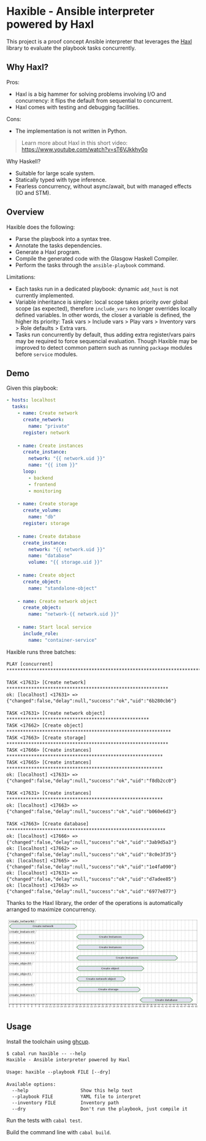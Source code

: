 # Haxible - Ansible interpreter powered by Haxl

This project is a proof concept Ansible interpreter that leverages
the [Haxl](https://github.com/facebook/Haxl) library to evaluate
the playbook tasks concurrently.


## Why Haxl?

Pros:

- Haxl is a big hammer for solving problems involving I/O and concurrency: it flips the default from sequential to concurrent.
- Haxl comes with testing and debugging facilities.

Cons:

- The implementation is not written in Python.

> Learn more about Haxl in this short video: https://www.youtube.com/watch?v=sT6VJkkhy0o

Why Haskell?

- Suitable for large scale system.
- Statically typed with type inference.
- Fearless concurrency, without async/await, but with managed effects (IO and STM).


## Overview

Haxible does the following:

- Parse the playbook into a syntax tree.
- Annotate the tasks dependencies.
- Generate a Haxl program.
- Compile the generated code with the Glasgow Haskell Compiler.
- Perform the tasks through the `ansible-playbook` command.

Limitations:

- Each tasks run in a dedicated playbook: dynamic `add_host` is not currently implemented.
- Variable inheritance is simpler: local scope takes priority over global scope (as expected), therefore `include_vars` no longer overrides locally defined variables.
  In other words, the closer a variable is defined, the higher its priority: Task vars > Include vars > Play vars > Inventory vars > Role defaults > Extra vars.
- Tasks run concurrently by default, thus adding extra register/vars pairs may be required to force sequencial evaluation.
  Though Haxible may be improved to detect common pattern such as running `package` modules before `service` modules.


## Demo

Given this playbook:

```yaml
- hosts: localhost
  tasks:
    - name: Create network
      create_network:
        name: "private"
      register: network

    - name: Create instances
      create_instance:
        network: "{{ network.uid }}"
        name: "{{ item }}"
      loop:
        - backend
        - frontend
        - monitoring

    - name: Create storage
      create_volume:
        name: "db"
      register: storage

    - name: Create database
      create_instance:
        network: "{{ network.uid }}"
        name: "database"
        volume: "{{ storage.uid }}"

    - name: Create object
      create_object:
        name: "standalone-object"

    - name: Create network object
      create_object:
        name: "network-{{ network.uid }}"

    - name: Start local service
      include_role:
        name: "container-service"
```

Haxible runs three batches:

```
PLAY [concurrent] ***********************************************************************

TASK <17631> [Create network] ***********************************************************
ok: [localhost] <17631> => {"changed":false,"delay":null,"success":"ok","uid":"6b280cb6"}

TASK <17631> [Create network object] ****************************************************
TASK <17662> [Create object] ************************************************************
TASK <17663> [Create storage] ***********************************************************
TASK <17666> [Create instances] *********************************************************
TASK <17665> [Create instances] *********************************************************
ok: [localhost] <17631> => {"changed":false,"delay":null,"success":"ok","uid":"f8db2cc0"}

TASK <17631> [Create instances] *********************************************************
ok: [localhost] <17663> => {"changed":false,"delay":null,"success":"ok","uid":"b060e6d3"}

TASK <17663> [Create database] **********************************************************
ok: [localhost] <17666> => {"changed":false,"delay":null,"success":"ok","uid":"3ab9d5a3"}
ok: [localhost] <17662> => {"changed":false,"delay":null,"success":"ok","uid":"8c0e3f35"}
ok: [localhost] <17665> => {"changed":false,"delay":null,"success":"ok","uid":"1e4fa090"}
ok: [localhost] <17631> => {"changed":false,"delay":null,"success":"ok","uid":"d7adee85"}
ok: [localhost] <17663> => {"changed":false,"delay":null,"success":"ok","uid":"6977e877"}
```

Thanks to the Haxl library, the order of the operations is automatically arranged to maximize concurrency.

![demo timing](./test/playbooks/demo.png)

## Usage

Install the toolchain using [ghcup](https://www.haskell.org/ghcup/).

```ShellSession
$ cabal run haxible -- --help
Haxible - Ansible interpreter powered by Haxl

Usage: haxible --playbook FILE [--dry]

Available options:
  --help                   Show this help text
  --playbook FILE          YAML file to interpret
  --inventory FILE         Inventory path
  --dry                    Don't run the playbook, just compile it
```

Run the tests with `cabal test`.

Build the command line with `cabal build`.
